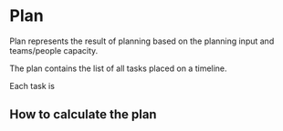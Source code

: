 # Plan

Plan represents the result of planning based on the planning input and teams/people capacity.

The plan contains the list of all tasks placed on a timeline. 

Each task is 

## How to calculate the plan

